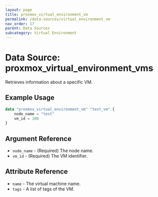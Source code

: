 ```yaml
---
layout: page
title: proxmox_virtual_environment_vm
permalink: /data-sources/virtual_environment_vm
nav_order: 17
parent: Data Sources
subcategory: Virtual Environment
---
```


# Data Source: proxmox_virtual_environment_vms

Retrieves information about a specific VM.

## Example Usage

```terraform
data "proxmox_virtual_environment_vm" "test_vm" {
    node_name = "test"
    vm_id = 100
}
```

## Argument Reference

- `node_name` - (Required) The node name.
- `vm_id` - (Required) The VM identifier.

## Attribute Reference

- `name` - The virtual machine name.
- `tags` - A list of tags of the VM.
